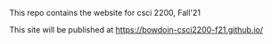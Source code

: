 
This repo contains the website for csci 2200, Fall'21

This site will be published at https://bowdoin-csci2200-f21.github.io/
